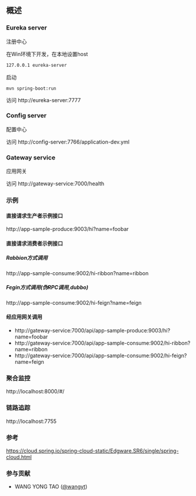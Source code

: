 ## 概述

### Eureka server

注册中心

在Win环境下开发，在本地设置host

``` bash
127.0.0.1 eureka-server
```

启动
```shell script
mvn spring-boot:run
```

访问 http://eureka-server:7777

### Config server

配置中心

访问 http://config-server:7766/application-dev.yml

### Gateway service

应用网关

访问 http://gateway-service:7000/health

### 示例

#### 直接请求生产者示例接口
http://app-sample-produce:9003/hi?name=foobar

#### 直接请求消费者示例接口
##### Rabbion方式调用
http://app-sample-consume:9002/hi-ribbon?name=ribbon
##### Fegin方式调用(伪RPC调用,dubbo)
http://app-sample-consume:9002/hi-feign?name=feign

#### 经应用网关调用

* http://gateway-service:7000/api/app-sample-produce:9003/hi?name=foobar
* http://gateway-service:7000/api/app-sample-consume:9002/hi-ribbon?name=ribbon
* http://gateway-service:7000/api/app-sample-consume:9002/hi-feign?name=feign

### 聚合监控

http://localhost:8000/#/

### 链路追踪

http://localhost:7755

### 参考

https://cloud.spring.io/spring-cloud-static/Edgware.SR6/single/spring-cloud.html

### 参与贡献
    
* WANG YONG TAO ([@wangyt](https://yongtao.wang))